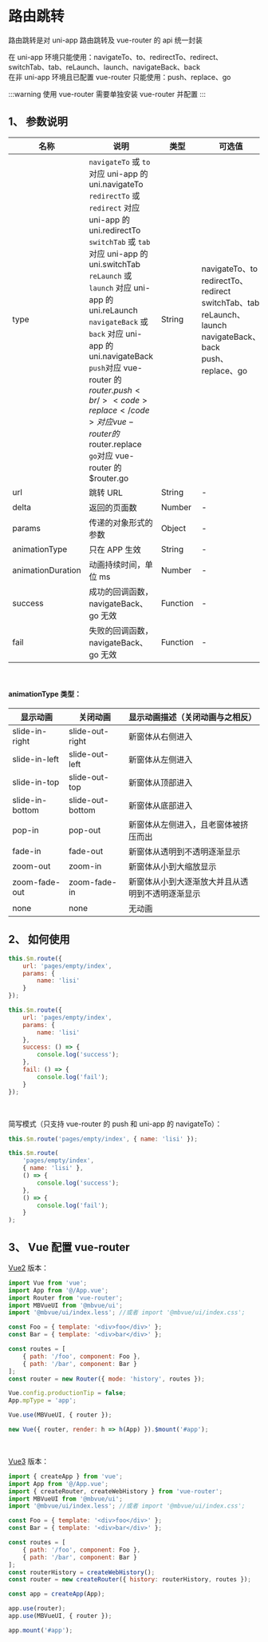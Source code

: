 # 路由跳转

路由跳转是对 uni-app 路由跳转及 vue-router 的 api 统一封装<br/>

在 uni-app 环境只能使用：navigateTo、to、redirectTo、redirect、switchTab、tab、reLaunch、launch、navigateBack、back<br/>
在非 uni-app 环境且已配置 vue-router 只能使用：push、replace、go<br/>

:::warning
使用 vue-router 需要单独安装 vue-router 并配置
:::

## 1、 参数说明

| 名称              | 说明                                                                                                                                                                                                                                                                                                                                                                                                                                                                                                                                                                      | 类型     | 可选值                                                                                                                       | 默认值                                             |
| ----------------- | ------------------------------------------------------------------------------------------------------------------------------------------------------------------------------------------------------------------------------------------------------------------------------------------------------------------------------------------------------------------------------------------------------------------------------------------------------------------------------------------------------------------------------------------------------------------------- | -------- | ---------------------------------------------------------------------------------------------------------------------------- | -------------------------------------------------- |
| type              | <code>navigateTo</code> 或 <code>to</code> 对应 uni-app 的 uni.navigateTo<br/><code>redirectTo</code> 或 <code>redirect</code> 对应 uni-app 的 uni.redirectTo<br/><code>switchTab</code> 或 <code>tab</code> 对应 uni-app 的 uni.switchTab<br/><code>reLaunch</code> 或 <code>launch</code> 对应 uni-app 的 uni.reLaunch<br/><code>navigateBack</code> 或 <code>back</code> 对应 uni-app 的 uni.navigateBack<br/><code>push</code>对应 vue-router 的$router.push<br/><code>replace</code>对应vue-router的$router.replace<br/><code>go</code>对应 vue-router 的\$router.go | String   | navigateTo、to<br/>redirectTo、redirect<br/>switchTab、tab<br/>reLaunch、launch<br/>navigateBack、back<br/>push、replace、go | uni-app 默认：navigateTo<br/>vue-router 默认：push |
| url               | 跳转 URL                                                                                                                                                                                                                                                                                                                                                                                                                                                                                                                                                                  | String   | -                                                                                                                            | -                                                  |
| delta             | 返回的页面数                                                                                                                                                                                                                                                                                                                                                                                                                                                                                                                                                              | Number   | -                                                                                                                            | 1                                                  |
| params            | 传递的对象形式的参数                                                                                                                                                                                                                                                                                                                                                                                                                                                                                                                                                      | Object   | -                                                                                                                            | -                                                  |
| animationType     | 只在 APP 生效                                                                                                                                                                                                                                                                                                                                                                                                                                                                                                                                                             | String   | -                                                                                                                            | pop-in                                             |
| animationDuration | 动画持续时间，单位 ms                                                                                                                                                                                                                                                                                                                                                                                                                                                                                                                                                     | Number   | -                                                                                                                            | 300                                                |
| success           | 成功的回调函数，navigateBack、go 无效                                                                                                                                                                                                                                                                                                                                                                                                                                                                                                                                     | Function | -                                                                                                                            | -                                                  |
| fail              | 失败的回调函数，navigateBack、go 无效                                                                                                                                                                                                                                                                                                                                                                                                                                                                                                                                     | Function | -                                                                                                                            | -                                                  |

<br/>

#### animationType 类型：

| 显示动画        | 关闭动画         | 显示动画描述（关闭动画与之相反）                 |
| --------------- | ---------------- | ------------------------------------------------ |
| slide-in-right  | slide-out-right  | 新窗体从右侧进入                                 |
| slide-in-left   | slide-out-left   | 新窗体从左侧进入                                 |
| slide-in-top    | slide-out-top    | 新窗体从顶部进入                                 |
| slide-in-bottom | slide-out-bottom | 新窗体从底部进入                                 |
| pop-in          | pop-out          | 新窗体从左侧进入，且老窗体被挤压而出             |
| fade-in         | fade-out         | 新窗体从透明到不透明逐渐显示                     |
| zoom-out        | zoom-in          | 新窗体从小到大缩放显示                           |
| zoom-fade-out   | zoom-fade-in     | 新窗体从小到大逐渐放大并且从透明到不透明逐渐显示 |
| none            | none             | 无动画                                           |

## 2、 如何使用

```js
this.$m.route({
    url: 'pages/empty/index',
    params: {
        name: 'lisi'
    }
});

this.$m.route({
    url: 'pages/empty/index',
    params: {
        name: 'lisi'
    },
    success: () => {
        console.log('success');
    },
    fail: () => {
        console.log('fail');
    }
});
```

<br/>

简写模式（只支持 vue-router 的 push 和 uni-app 的 navigateTo）：

```js
this.$m.route('pages/empty/index', { name: 'lisi' });

this.$m.route(
    'pages/empty/index',
    { name: 'lisi' },
    () => {
        console.log('success');
    },
    () => {
        console.log('fail');
    }
);
```

## 3、 Vue 配置 vue-router

[Vue2](https://cn.vuejs.org/) 版本：

```js
import Vue from 'vue';
import App from '@/App.vue';
import Router from 'vue-router';
import MBVueUI from '@mbvue/ui';
import '@mbvue/ui/index.less'; //或者 import '@mbvue/ui/index.css';

const Foo = { template: '<div>foo</div>' };
const Bar = { template: '<div>bar</div>' };

const routes = [
    { path: '/foo', component: Foo },
    { path: '/bar', component: Bar }
];
const router = new Router({ mode: 'history', routes });

Vue.config.productionTip = false;
App.mpType = 'app';

Vue.use(MBVueUI, { router });

new Vue({ router, render: h => h(App) }).$mount('#app');
```

<br/>

[Vue3](https://v3.cn.vuejs.org/) 版本：

```js
import { createApp } from 'vue';
import App from '@/App.vue';
import { createRouter, createWebHistory } from 'vue-router';
import MBVueUI from '@mbvue/ui';
import '@mbvue/ui/index.less'; //或者 import '@mbvue/ui/index.css';

const Foo = { template: '<div>foo</div>' };
const Bar = { template: '<div>bar</div>' };

const routes = [
    { path: '/foo', component: Foo },
    { path: '/bar', component: Bar }
];
const routerHistory = createWebHistory();
const router = new createRouter({ history: routerHistory, routes });

const app = createApp(App);

app.use(router);
app.use(MBVueUI, { router });

app.mount('#app');
```
